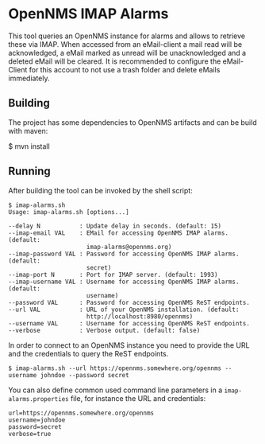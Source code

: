 # OpenNMS IMAP Alarms

This tool queries an OpenNMS instance for alarms and allows to retrieve these via IMAP. 
When accessed from an eMail-client a mail read will be acknowledged, a eMail marked as unread will be unacknowledged and a deleted eMail will be cleared.
It is recommended to configure the eMail-Client for this account to not use a trash folder and delete eMails immediately.

## Building

The project has some dependencies to OpenNMS artifacts and can be build with maven:

$ mvn install

## Running

After building the tool can be invoked by the shell script:

    $ imap-alarms.sh
    Usage: imap-alarms.sh [options...]

    --delay N           : Update delay in seconds. (default: 15)
    --imap-email VAL    : EMail for accessing OpenNMS IMAP alarms. (default:
                          imap-alarms@opennms.org)
    --imap-password VAL : Password for accessing OpenNMS IMAP alarms. (default:
                          secret)
    --imap-port N       : Port for IMAP server. (default: 1993)
    --imap-username VAL : Username for accessing OpenNMS IMAP alarms. (default:
                          username)
    --password VAL      : Password for accessing OpenNMS ReST endpoints.
    --url VAL           : URL of your OpenNMS installation. (default:
                          http://localhost:8980/opennms)
    --username VAL      : Username for accessing OpenNMS ReST endpoints.
    --verbose           : Verbose output. (default: false)

In order to connect to an OpenNMS instance you need to provide the URL and the credentials to query the ReST endpoints.

    $ imap-alarms.sh --url https://opennms.somewhere.org/opennms --username johndoe --password secret

You can also define common used command line parameters in a `imap-alarms.properties` file, for instance the URL and credentials:

    url=https://opennms.somewhere.org/opennms
    username=johndoe
    password=secret
    verbose=true
